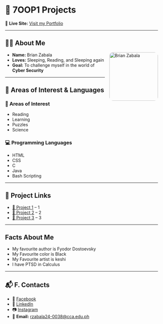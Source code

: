 # 🚀 7OOP1 Projects  

🔗 **Live Site:** [Visit my Portfolio](https://rzabala24-0038-a11y.github.io/7OOP1Projects/)  

---

## 👨‍💻 About Me  
<img src="{{ '/assets/img/IMG_20240608_230814_516.jpg' | relative_url }}" 
     alt="Brian Zabala" 
     width="160" 
     align="right" 
     style="border-radius: 12px; margin-left: 15px;">
     
- **Name:** Brian Zabala  
- **Loves:** Sleeping, Reading, and Sleeping again  
- **Goal:** To challenge myself in the world of **Cyber Security**  

---

## 🎯 Areas of Interest & Languages  

### 🔐 Areas of Interest  
- Reading
- Learning
- Puzzles
- Science 

### 💻 Programming Languages  
- HTML  
- CSS  
- C  
- Java  
- Bash Scripting  

---

## 📂 Project Links  
- [🔗 Project 1](#) – 1 
- [🔗 Project 2](#) – 2 
- [🔗 Project 3](#) – 3

---

## Facts About Me 
- My favourite author is Fyodor Dostoevsky 
- My Favourite color is Black
- My Favourite artist is keshi
- I have PTSD in Calculus 

---

## 📬 F. Contacts  
- 📘 [Facebook](https://www.facebook.com/share/18T5bqWTgC/)  
- 💼 [LinkedIn](https://www.linkedin.com/in/brian-zabala-4a80a7321?utm_source=share&utm_campaign=share_via&utm_content=profile&utm_medium=android_app)  
- 📷 [Instagram](https://www.instagram.com/kur0_z?igsh=MTZkcW43ZG1kc2pvYg==)  
- 📧 **Email:** rzabala24-0038@cca.edu.ph

